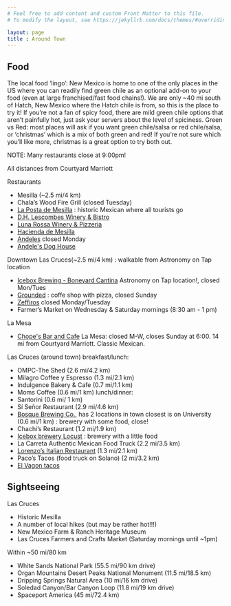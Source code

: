 ```yaml
---
# Feel free to add content and custom Front Matter to this file.
# To modify the layout, see https://jekyllrb.com/docs/themes/#overriding-theme-defaults

layout: page
title : Around Town
---
```


## Food
The local food ‘lingo’:
New Mexico is home to one of the only places in the US where you
can readily find green chile as an optional add-on to your food
(even at large franchised/fast food chains!). We are only ~40 mi
south of Hatch, New Mexico where the Hatch chile is from, so this
is the place to try it! If you’re not a fan of spicy food, there
are mild green chile options that aren’t painfully hot, just ask
your servers about the level of spiciness.  Green vs Red: most
places will ask if you want green chile/salsa or red chile/salsa,
or ‘christmas’ which is a mix of both green and red! If you’re not
sure which you’ll like more, christmas is a great option to try
both out.

NOTE: Many restaurants close at 9:00pm!

All distances from Courtyard Marriott

Restaurants
- Mesilla (~2.5 mi/4 km)
- Chala’s Wood Fire Grill (closed Tuesday)
- [La Posta de Mesilla](https://www.lapostademesilla.com/) : historic Mexican where all tourists go
- [D.H. Lescombes Winery & Bistro](https://lescombeswinery.com/las-cruces-bistro-menu/)
- [Luna Rossa Winery & Pizzeria](https://www.lunarossawinery.com/our-pizzeria) 
- [Hacienda de Mesilla](https://www.haciendademesilla.com/)
- [Andeles](https://www.andelerestaurante.com/) closed Monday
- [Andele's Dog House](https://www.andelerestaurante.com/) 

Downtown Las Cruces(~2.5 mi/4 km) : walkable from Astronomy on Tap location
- [Icebox Brewing - Boneyard Cantina](https://iceboxbrewing.com/downtown-boneyard-cantina) Astronomy on Tap location!, closed Mon/Tues
- [Grounded](https://thegroundedlounge.com/) : coffe shop with pizza, closed Sunday
- [Zeffiros](https://zeffirosdowntown.com/) closed Monday/Tuesday
- Farmer’s Market on Wednesday & Saturday mornings (8:30 am - 1 pm)

La Mesa
- [Chope's Bar and Cafe](https://www.facebook.com/chopesbar/) La Mesa: closed M-W, closes Sunday at 6:00. 
14 mi from Courtyard Marriott. Classic Mexican.

Las Cruces (around town)
breakfast/lunch:
- OMPC-The Shed (2.6 mi/4.2 km)
- Milagro Coffee y Espresso (1.3 mi/2.1 km)
- Indulgence Bakery & Cafe (0.7 mi/1.1 km)
- Moms Coffee (0.6 mi/1 km)
lunch/dinner:
- Santorini (0.6 mi/ 1 km)
- Sí Señor Restaurant (2.9 mi/4.6 km)
- [Bosque Brewing Co.](https://www.bosquebrewing.com/las-cruces-public-housec), has 2 locations in town closest is on University (0.6 mi/1 km) : brewery with some food, close!
- Chachi’s Restaurant (1.2 mi/1.9 km)
- [Icebox brewery Locust](https://iceboxbrewing.com/locust-taproom) : brewery with a little food
- La Carreta Authentic Mexican Food Truck (2.2 mi/3.5 km)
- [Lorenzo’s Italian Restaurant](https://www.lorenzositalian.com/) (1.3 mi/2.1 km)
- Paco’s Tacos (food truck on Solano) (2 mi/3.2 km)
- [El Vagon tacos](https://www.facebook.com/elvagon/)


## Sightseeing

Las Cruces
- Historic Mesilla
- A number of local hikes (but may be rather hot!!!)
- New Mexico Farm & Ranch Heritage Museum
- Las Cruces Farmers and Crafts Market (Saturday mornings until ~1pm)

Within ~50 mi/80 km
- White Sands National Park (55.5 mi/90 km drive)
- Organ Mountains Desert Peaks National Monument (11.5 mi/18.5 km)
- Dripping Springs Natural Area (10 mi/16 km drive)
- Soledad Canyon/Bar Canyon Loop (11.8 mi/19 km drive)
- Spaceport America (45 mi/72.4 km)
